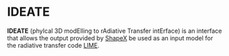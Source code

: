 # IDEATE

**IDEATE** (phyIcal 3D modElling to rAdiative Transfer intErface) is an interface that allows the output provided by [ShapeX](https://wsteffen75.wixsite.com/website) be used as an input model for the radiative transfer code [LIME](https://lime.readthedocs.io/en/latest/).
